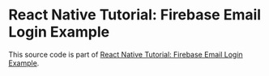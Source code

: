 # React Native Tutorial: Firebase Email Login Example

This source code is part of [React Native Tutorial: Firebase Email Login Example](https://www.djamware.com/post/5e2e58471f326fbce9412226/react-native-tutorial-firebase-email-login-example).
